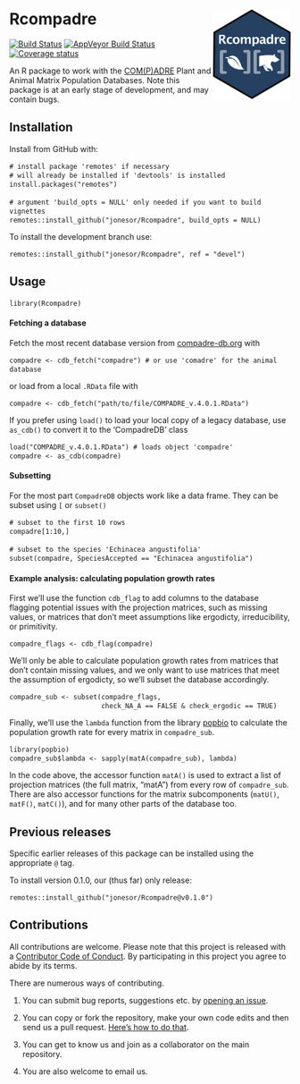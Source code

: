
<!-- README.md is generated from README.Rmd. Please edit that file -->

Rcompadre <img src="man/figures/logo.png" height="160px" align="right" />
=========================================================================

[![Build
Status](https://travis-ci.org/jonesor/Rcompadre.svg?branch=devel)](https://travis-ci.org/jonesor/Rcompadre)
[![AppVeyor Build
Status](https://ci.appveyor.com/api/projects/status/github/jonesor/Rcompadre?branch=devel&svg=true)](https://ci.appveyor.com/project/jonesor/Rcompadre)
[![Coverage
status](https://codecov.io/gh/jonesor/Rcompadre/branch/devel/graph/badge.svg)](https://codecov.io/github/jonesor/Rcompadre?branch=devel)

An R package to work with the [COM(P)ADRE](https://www.compadre-db.org/)
Plant and Animal Matrix Population Databases. Note this package is at an
early stage of development, and may contain bugs.

Installation
------------

Install from GitHub with:

    # install package 'remotes' if necessary
    # will already be installed if 'devtools' is installed
    install.packages("remotes") 

    # argument 'build_opts = NULL' only needed if you want to build vignettes
    remotes::install_github("jonesor/Rcompadre", build_opts = NULL)

To install the development branch use:

    remotes::install_github("jonesor/Rcompadre", ref = "devel")

Usage
-----

    library(Rcompadre)

#### Fetching a database

Fetch the most recent database version from
[compadre-db.org](https://www.compadre-db.org/) with

    compadre <- cdb_fetch("compadre") # or use 'comadre' for the animal database

or load from a local `.RData` file with

    compadre <- cdb_fetch("path/to/file/COMPADRE_v.4.0.1.RData")

If you prefer using `load()` to load your local copy of a legacy
database, use `as_cdb()` to convert it to the ‘CompadreDB’ class

    load("COMPADRE_v.4.0.1.RData") # loads object 'compadre'
    compadre <- as_cdb(compadre)

#### Subsetting

For the most part `CompadreDB` objects work like a data frame. They can
be subset using `[` or `subset()`

    # subset to the first 10 rows
    compadre[1:10,]

    # subset to the species 'Echinacea angustifolia'
    subset(compadre, SpeciesAccepted == "Echinacea angustifolia")

#### Example analysis: calculating population growth rates

First we’ll use the function `cdb_flag` to add columns to the database
flagging potential issues with the projection matrices, such as missing
values, or matrices that don’t meet assumptions like ergodicty,
irreducibility, or primitivity.

    compadre_flags <- cdb_flag(compadre)

We’ll only be able to calculate population growth rates from matrices
that don’t contain missing values, and we only want to use matrices that
meet the assumption of ergodicty, so we’ll subset the database
accordingly.

    compadre_sub <- subset(compadre_flags,
                           check_NA_A == FALSE & check_ergodic == TRUE)

Finally, we’ll use the `lambda` function from the library
[popbio](https://github.com/cstubben/popbio) to calculate the population
growth rate for every matrix in `compadre_sub`.

    library(popbio)
    compadre_sub$lambda <- sapply(matA(compadre_sub), lambda)

In the code above, the accessor function `matA()` is used to extract a
list of projection matrices (the full matrix, “matA”) from every row of
`compadre_sub`. There are also accessor functions for the matrix
subcomponents (`matU()`, `matF()`, `matC()`), and for many other parts
of the database too.

Previous releases
-----------------

Specific earlier releases of this package can be installed using the
appropriate `@` tag.

To install version 0.1.0, our (thus far) only release:

    remotes::install_github("jonesor/Rcompadre@v0.1.0")

Contributions
-------------

All contributions are welcome. Please note that this project is released
with a [Contributor Code of Conduct](CONDUCT.md). By participating in
this project you agree to abide by its terms.

There are numerous ways of contributing.

1.  You can submit bug reports, suggestions etc. by [opening an
    issue](https://github.com/jonesor/Rcompadre/issues).

2.  You can copy or fork the repository, make your own code edits and
    then send us a pull request. [Here’s how to do
    that](https://jarv.is/notes/how-to-pull-request-fork-github/).

3.  You can get to know us and join as a collaborator on the main
    repository.

4.  You are also welcome to email us.
